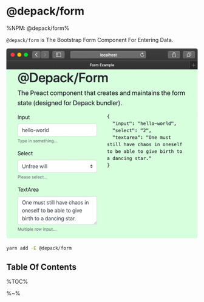 # @depack/form

%NPM: @depack/form%

`@depack/form` is The Bootstrap Form Component For Entering Data.

![@depack/form demo](doc/demo.gif)

```sh
yarn add -E @depack/form
```

## Table Of Contents

%TOC%

%~%